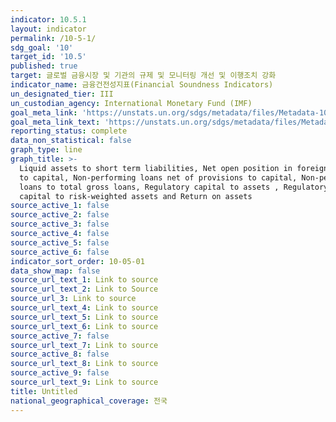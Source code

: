 ```yaml
---
indicator: 10.5.1
layout: indicator
permalink: /10-5-1/
sdg_goal: '10'
target_id: '10.5'
published: true
target: 글로벌 금융시장 및 기관의 규제 및 모니터링 개선 및 이행조치 강화
indicator_name: 금융건전성지표(Financial Soundness Indicators)
un_designated_tier: III
un_custodian_agency: International Monetary Fund (IMF)
goal_meta_link: 'https://unstats.un.org/sdgs/metadata/files/Metadata-10-05-01.pdf'
goal_meta_link_text: 'https://unstats.un.org/sdgs/metadata/files/Metadata-10-05-01.pdf'
reporting_status: complete
data_non_statistical: false
graph_type: line
graph_title: >-
  Liquid assets to short term liabilities, Net open position in foreign exchange
  to capital, Non-performing loans net of provisions to capital, Non-performing
  loans to total gross loans, Regulatory capital to assets , Regulatory Tier 1
  capital to risk-weighted assets and Return on assets 
source_active_1: false
source_active_2: false
source_active_3: false
source_active_4: false
source_active_5: false
source_active_6: false
indicator_sort_order: 10-05-01
data_show_map: false
source_url_text_1: Link to source
source_url_text_2: Link to Source
source_url_3: Link to source
source_url_text_4: Link to source
source_url_text_5: Link to source
source_url_text_6: Link to source
source_active_7: false
source_url_text_7: Link to source
source_active_8: false
source_url_text_8: Link to source
source_active_9: false
source_url_text_9: Link to source
title: Untitled
national_geographical_coverage: 전국
---
```

